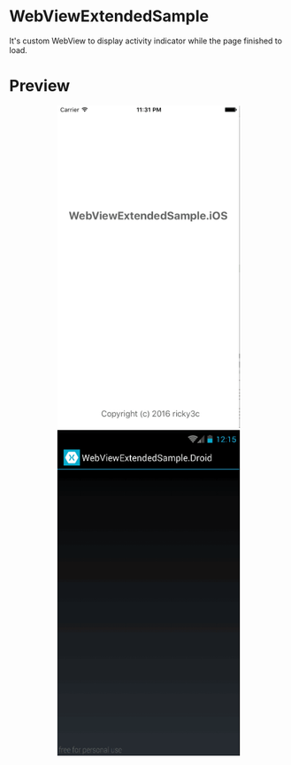 # WebViewExtendedSample
It's custom  WebView to display activity indicator while the page finished to load.

# Preview

<p align="center">
  <img src="/Images/iOSGif.gif" width="330"/>
  <img src="/Images/AndroidGif.gif" width="330"/>
</p>
